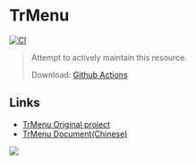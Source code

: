 # TrMenu
[![CI](https://github.com/shuiqing2046/TrMenu/actions/workflows/build.yml/badge.svg)](https://github.com/shuiqing2046/TrMenu/actions/workflows/build.yml)
> Attempt to actively maintain this resource.
> 
> Download: [Github Actions](https://github.com/shuiqing2046/TrMenu/actions) 
> 
> 

## Links

+ [TrMenu Original project](https://github.com/TrPlugins/TrMenu)
+ [TrMenu Document(Chinese)](https://trmenu.trixey.cc)

![](https://attachment.mcbbs.net/data/myattachment/forum/202108/17/142921rll20j5kie5kzk1f.gif)